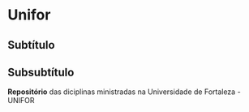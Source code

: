 # Unifor
## Subtítulo
## Subsubtítulo
**Repositório** das diciplinas ministradas na Universidade de Fortaleza - UNIFOR

